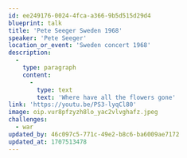 ```yaml
---
id: ee249176-0024-4fca-a366-9b5d515d29d4
blueprint: talk
title: 'Pete Seeger Sweden 1968'
speaker: 'Pete Seeger'
location_or_event: 'Sweden concert 1968'
description:
  -
    type: paragraph
    content:
      -
        type: text
        text: 'Where have all the flowers gone'
link: 'https://youtu.be/PS3-lyqCl80'
image: oip.vur8pfzyzh8lo_yac2vlvghafz.jpeg
challenges:
  - war
updated_by: 46c097c5-771c-49e2-b8c6-ba6009ae7172
updated_at: 1707513478
---
```

